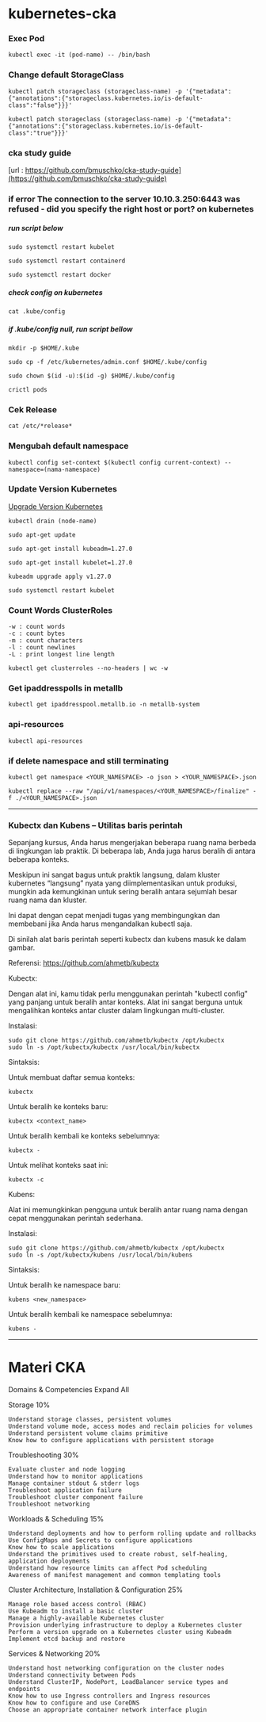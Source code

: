 # kubernetes-cka

### Exec Pod
```
kubectl exec -it (pod-name) -- /bin/bash
```

### Change default StorageClass
```
kubectl patch storageclass (storageclass-name) -p '{"metadata": {"annotations":{"storageclass.kubernetes.io/is-default-class":"false"}}}'

kubectl patch storageclass (storageclass-name) -p '{"metadata": {"annotations":{"storageclass.kubernetes.io/is-default-class":"true"}}}'
```

### cka study guide
[url : https://github.com/bmuschko/cka-study-guide](https://github.com/bmuschko/cka-study-guide)

### if error The connection to the server 10.10.3.250:6443 was refused - did you specify the right host or port? on kubernetes

##### run script below
```
sudo systemctl restart kubelet

sudo systemctl restart containerd

sudo systemctl restart docker
```

##### check config on kubernetes
```
cat .kube/config
```

##### if .kube/config null, run script bellow
```
mkdir -p $HOME/.kube

sudo cp -f /etc/kubernetes/admin.conf $HOME/.kube/config

sudo chown $(id -u):$(id -g) $HOME/.kube/config
```

```
crictl pods
```


### Cek Release
```
cat /etc/*release*
```


### Mengubah default namespace
```
kubectl config set-context $(kubectl config current-context) --namespace=(nama-namespace)
```


### Update Version Kubernetes

[Upgrade Version Kubernetes](https://kubernetes.io/docs/tasks/administer-cluster/kubeadm/kubeadm-upgrade/)

```
kubectl drain (node-name)

sudo apt-get update

sudo apt-get install kubeadm=1.27.0

sudo apt-get install kubelet=1.27.0

kubeadm upgrade apply v1.27.0

sudo systemctl restart kubelet
```

### Count Words ClusterRoles
```
-w : count words
-c : count bytes
-m : count characters
-l : count newlines
-L : print longest line length

kubectl get clusterroles --no-headers | wc -w
```

### Get ipaddresspolls in metallb
```
kubectl get ipaddresspool.metallb.io -n metallb-system
```


### api-resources
```
kubectl api-resources
```


### if delete namespace and still terminating
```
kubectl get namespace <YOUR_NAMESPACE> -o json > <YOUR_NAMESPACE>.json

kubectl replace --raw "/api/v1/namespaces/<YOUR_NAMESPACE>/finalize" -f ./<YOUR_NAMESPACE>.json
```


--------------------------------------------------------------------------------------------------------


### Kubectx dan Kubens – Utilitas baris perintah
Sepanjang kursus, Anda harus mengerjakan beberapa ruang nama berbeda di lingkungan lab praktik. Di beberapa lab, Anda juga harus beralih di antara beberapa konteks.



Meskipun ini sangat bagus untuk praktik langsung, dalam kluster kubernetes “langsung” nyata yang diimplementasikan untuk produksi, mungkin ada kemungkinan untuk sering beralih antara sejumlah besar ruang nama dan kluster.



Ini dapat dengan cepat menjadi tugas yang membingungkan dan membebani jika Anda harus mengandalkan kubectl saja.



Di sinilah alat baris perintah seperti kubectx dan kubens masuk ke dalam gambar.



Referensi: https://github.com/ahmetb/kubectx



Kubectx:

Dengan alat ini, kamu tidak perlu menggunakan perintah "kubectl config" yang panjang untuk beralih antar konteks. Alat ini sangat berguna untuk mengalihkan konteks antar cluster dalam lingkungan multi-cluster.



Instalasi:
```
sudo git clone https://github.com/ahmetb/kubectx /opt/kubectx
sudo ln -s /opt/kubectx/kubectx /usr/local/bin/kubectx
```

Sintaksis:

Untuk membuat daftar semua konteks:
```
kubectx
```


Untuk beralih ke konteks baru:
```
kubectx <context_name>
```


Untuk beralih kembali ke konteks sebelumnya:
```
kubectx -
```


Untuk melihat konteks saat ini:
```
kubectx -c
```




Kubens:

Alat ini memungkinkan pengguna untuk beralih antar ruang nama dengan cepat menggunakan perintah sederhana.

Instalasi:
```
sudo git clone https://github.com/ahmetb/kubectx /opt/kubectx
sudo ln -s /opt/kubectx/kubens /usr/local/bin/kubens
```

Sintaksis:

Untuk beralih ke namespace baru:
```
kubens <new_namespace>
```


Untuk beralih kembali ke namespace sebelumnya:
```
kubens -
```

---------------------------------------------------------------------------------------------------------


# Materi CKA

Domains & Competencies
Expand All

Storage 10%
```
Understand storage classes, persistent volumes
Understand volume mode, access modes and reclaim policies for volumes
Understand persistent volume claims primitive
Know how to configure applications with persistent storage
```

Troubleshooting 30%
```
Evaluate cluster and node logging
Understand how to monitor applications
Manage container stdout & stderr logs
Troubleshoot application failure
Troubleshoot cluster component failure
Troubleshoot networking
```

Workloads & Scheduling 15%
```
Understand deployments and how to perform rolling update and rollbacks
Use ConfigMaps and Secrets to configure applications
Know how to scale applications
Understand the primitives used to create robust, self-healing, application deployments
Understand how resource limits can affect Pod scheduling
Awareness of manifest management and common templating tools
```

Cluster Architecture, Installation & Configuration 25%
```
Manage role based access control (RBAC)
Use Kubeadm to install a basic cluster
Manage a highly-available Kubernetes cluster
Provision underlying infrastructure to deploy a Kubernetes cluster
Perform a version upgrade on a Kubernetes cluster using Kubeadm
Implement etcd backup and restore
```

Services & Networking 20%
```
Understand host networking configuration on the cluster nodes
Understand connectivity between Pods
Understand ClusterIP, NodePort, LoadBalancer service types and endpoints
Know how to use Ingress controllers and Ingress resources
Know how to configure and use CoreDNS
Choose an appropriate container network interface plugin
```

